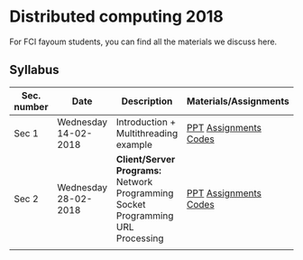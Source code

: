 # Distributed computing 2018

For FCI fayoum students, you can find all the materials we discuss here.

## Syllabus

| Sec. number | Date                      | Description                                                  | Materials/Assignments                                        |
| ----------- | ------------------------- | ------------------------------------------------------------ | ------------------------------------------------------------ |
| Sec 1       | Wednesday<br />14-02-2018 | Introduction + Multithreading example                        | [PPT](/Lab%20slides/Sec%201/Sec%201.pdf) [Assignments](/Lab%20Assignments/Assignment%20One.pdf) [Codes](/Lab%20Codes/01-%20Java%20threading) |
| Sec 2       | Wednesday<br />28-02-2018 | **Client/Server Programs:**<br />Network Programming<br />Socket Programming<br />URL Processing | [PPT](/Lab%20slides/Sec%201/Sec%202.pdf) [Assignments](/Lab%20Assignments/Assignment%20Two.pdf) [Codes](/Lab%20Codes/02-%20Network%20programming) |
|             |                           |                                                              |                                                              |

